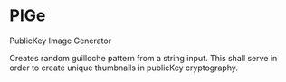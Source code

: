 # PIGe
PublicKey Image Generator

Creates random guilloche pattern from a string input. This shall serve in order to create unique thumbnails in publicKey cryptography.
